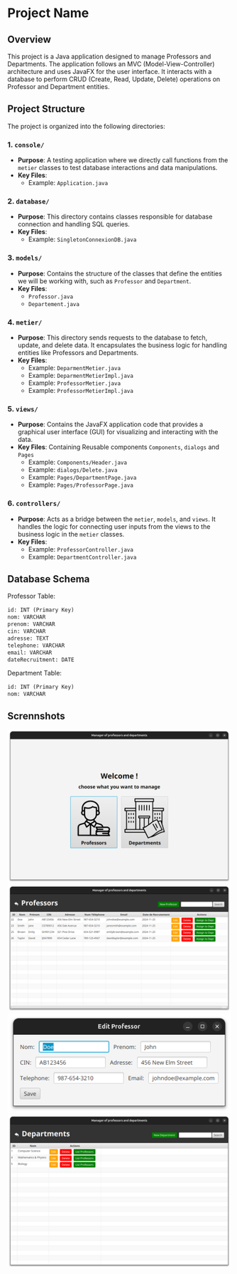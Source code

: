 # Project Name

## Overview

This project is a Java application designed to manage Professors and Departments. The application follows an MVC (Model-View-Controller) architecture and uses JavaFX for the user interface. It interacts with a database to perform CRUD (Create, Read, Update, Delete) operations on Professor and Department entities.

## Project Structure

The project is organized into the following directories:

### 1. **`console/`**
- **Purpose**: A testing application where we directly call functions from the `metier` classes to test database interactions and data manipulations.
- **Key Files**:
    - Example: `Application.java`

### 2. **`database/`**
- **Purpose**: This directory contains classes responsible for database connection and handling SQL queries.
- **Key Files**:
    - Example: `SingletonConnexionDB.java`

### 3. **`models/`**
- **Purpose**: Contains the structure of the classes that define the entities we will be working with, such as `Professor` and `Department`.
- **Key Files**:
    - `Professor.java`
    - `Departement.java`

### 4. **`metier/`**
- **Purpose**: This directory sends requests to the database to fetch, update, and delete data. It encapsulates the business logic for handling entities like Professors and Departments.
- **Key Files**:
    - Example: `DeparmentMetier.java`
    - Example: `DeparmentMetierImpl.java`
    - Example: `ProfessorMetier.java`
    - Example: `ProfessorMetierImpl.java`

### 5. **`views/`**
- **Purpose**: Contains the JavaFX application code that provides a graphical user interface (GUI) for visualizing and interacting with the data.
- **Key Files**: Containing Reusable components `Components`, `dialogs` and `Pages` 
    - Example: `Components/Header.java`
    - Example: `dialogs/Delete.java`
    - Example: `Pages/DepartmentPage.java`
    - Example: `Pages/ProfessorPage.java`

### 6. **`controllers/`**
- **Purpose**: Acts as a bridge between the `metier`, `models`, and `views`. It handles the logic for connecting user inputs from the views to the business logic in the `metier` classes.
- **Key Files**:
    - Example: `ProfessorController.java`
    - Example: `DepartmentController.java`

## Database Schema
Professor Table:

    id: INT (Primary Key)
    nom: VARCHAR
    prenom: VARCHAR
    cin: VARCHAR
    adresse: TEXT
    telephone: VARCHAR
    email: VARCHAR
    dateRecruitment: DATE

Department Table:

    id: INT (Primary Key)
    nom: VARCHAR

## Scrennshots
![img.png](img.png)
![img_1.png](img_1.png)
![img_2.png](img_2.png)
![img_3.png](img_3.png) 
